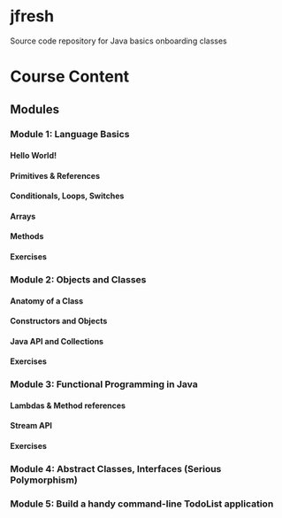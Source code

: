 # jfresh
Source code repository for Java basics onboarding classes

# Course Content

## Modules

### Module 1: Language Basics
#### Hello World!
#### Primitives & References 
#### Conditionals, Loops, Switches
#### Arrays
#### Methods
#### Exercises 
 

### Module 2: Objects and Classes
#### Anatomy of a Class
#### Constructors and Objects
#### Java API and Collections
#### Exercises
 

### Module 3: Functional Programming in Java
#### Lambdas & Method references
#### Stream API
#### Exercises
 

### Module 4: Abstract Classes, Interfaces (Serious Polymorphism)
 

### Module 5: Build a handy command-line TodoList application
